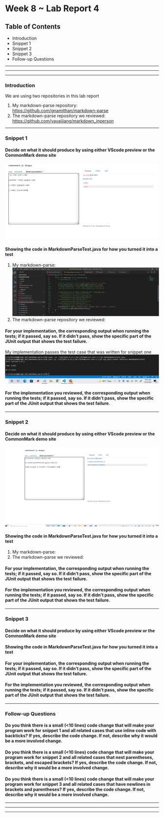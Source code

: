# **Week 8 ~ Lab Report 4**
## Table of Contents
* Introduction
* Snippet 1
* Snippet 2
* Snippet 3
* Follow-up Questions

---
---
---

### Introduction
We are using two repositories in this lab report
1. My markdown-parse repository:
https://github.com/gnamithan/markdown-parse
2. The markdown-parse repository we reviewed: 
https://github.com/yayajjiang/markdown_inperson

---
### Snippet 1
#### Decide on what it should produce by using either VScode preview or the CommonMark demo site
![image](4_snippet1_output.PNG)
#### Showing the code in MarkdownParseTest.java for how you turned it into a test
1. My markdown-parse:
![image](my_markdown_parse_snippet1.PNG)
2. The markdown-parse repository we reviewed:
#### For your implementation, the corresponding output when running the tests; if it passed, say so. If it didn’t pass, show the specific part of the JUnit output that shows the test failure.
My implementation passes the test case that was written for snippet one
![image](my_markdownparse_junit_output.PNG)
#### For the implementation you reviewed, the corresponding output when running the tests; if it passed, say so. If it didn’t pass, show the specific part of the JUnit output that shows the test failure.

---

### Snippet 2
#### Decide on what it should produce by using either VScode preview or the CommonMark demo site
![image](4_snippet2_output.PNG)
#### Showing the code in MarkdownParseTest.java for how you turned it into a test
1. My markdown-parse:
2. The markdown-parse we reviewed:
#### For your implementation, the corresponding output when running the tests; if it passed, say so. If it didn’t pass, show the specific part of the JUnit output that shows the test failure.
#### For the implementation you reviewed, the corresponding output when running the tests; if it passed, say so. If it didn’t pass, show the specific part of the JUnit output that shows the test failure.

---

### Snippet 3
#### Decide on what it should produce by using either VScode preview or the CommonMark demo site
#### Showing the code in MarkdownParseTest.java for how you turned it into a test
#### For your implementation, the corresponding output when running the tests; if it passed, say so. If it didn’t pass, show the specific part of the JUnit output that shows the test failure.
#### For the implementation you reviewed, the corresponding output when running the tests; if it passed, say so. If it didn’t pass, show the specific part of the JUnit output that shows the test failure.

---
### Follow-up Questions
#### Do you think there is a small (<10 lines) code change that will make your program work for snippet 1 and all related cases that use inline code with backticks? If yes, describe the code change. If not, describe why it would be a more involved change.
#### Do you think there is a small (<10 lines) code change that will make your program work for snippet 2 and all related cases that nest parentheses, brackets, and escaped brackets? If yes, describe the code change. If not, describe why it would be a more involved change.
#### Do you think there is a small (<10 lines) code change that will make your program work for snippet 3 and all related cases that have newlines in brackets and parentheses? If yes, describe the code change. If not, describe why it would be a more involved change.

---
---
---